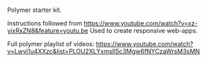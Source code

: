Polymer starter kit.

Instructions followed from https://www.youtube.com/watch?v=xz-yixRxZN8&feature=youtu.be
Used to create responsive web-apps.

Full polymer playlist of videos:
https://www.youtube.com/watch?v=Lwvi1u4XXzc&list=PLOU2XLYxmsII5c3Mgw6fNYCzaWrsM3sMN
